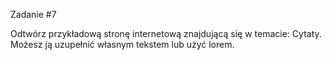 Zadanie #7

Odtwórz przykładową stronę internetową znajdującą się w temacie: Cytaty. Możesz ją uzupełnić własnym tekstem lub użyć lorem.
